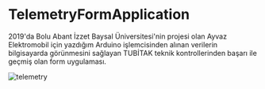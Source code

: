 # TelemetryFormApplication
 2019'da Bolu Abant İzzet Baysal Üniversitesi'nin projesi olan Ayvaz Elektromobil için yazdığım Arduino işlemcisinden alınan verilerin bilgisayarda görünmesini sağlayan TUBİTAK teknik kontrollerinden başarı ile geçmiş olan form uygulaması.                                                                                                  

![telemetry](https://user-images.githubusercontent.com/71134074/162568314-3c5e8b1a-f33c-4254-b872-7cd200bc6caa.png)
